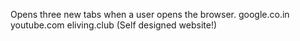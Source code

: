 Opens three new tabs when a user opens the browser.
google.co.in
youtube.com
eliving.club (Self designed website!)
